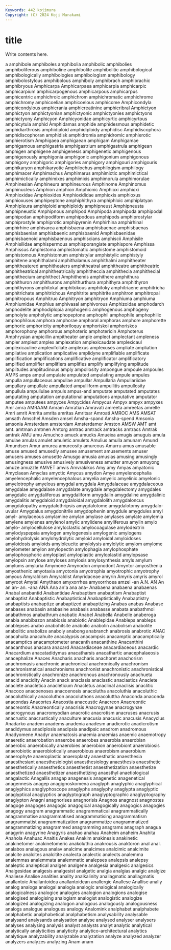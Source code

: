 ```yaml
---
Keywords: 442 kojimura
Copyright: (C) 2024 Koji Murakami
---
```


# title

Write contents here.



a
amphibole amphiboles amphibolia amphibolic amphibolies amphiboliferous amphiboline amphibolite amphibolitic amphibological
amphibologically amphibologies amphibologism amphibology amphibolostylous amphibolous amphiboly amphibrach amphibrachic amphibryous
Amphicarpa Amphicarpaea amphicarpia amphicarpic amphicarpium amphicarpogenous amphicarpous amphicarpus amphicentric amphichroic
amphichrom amphichromatic amphichrome amphichromy amphicoelian amphicoelous amphicome Amphicondyla amphicondylous amphicrania
amphicreatinine amphicribral Amphictyon amphictyon amphictyonian amphictyonic amphictyonies amphictyons amphictyony Amphicyon
Amphicyonidae amphicyrtic amphicyrtous amphicytula amphid Amphidamas amphide amphidesmous amphidetic amphidiarthrosis
amphidiploid amphidiploidy amphidisc Amphidiscophora amphidiscophoran amphidisk amphidromia amphidromic amphierotic amphierotism
Amphigaea amphigaean amphigam Amphigamae amphigamous amphigastria amphigastrium amphigastrula amphigean amphigen
amphigene amphigenesis amphigenetic amphigenous amphigenously amphigonia amphigonic amphigonium amphigonous amphigony
amphigoric amphigories amphigory amphigouri amphigouris amphikaryon amphikaryotic Amphilochus amphilogism amphilogy
amphimacer Amphimachus Amphimarus amphimictic amphimictical amphimictically amphimixes amphimixis amphimorula amphimorulae
Amphinesian Amphineura amphineurous Amphinome Amphinomus amphinucleus Amphion amphion Amphionic Amphioxi
amphioxi Amphioxidae Amphioxides Amphioxididae amphioxis amphioxus amphioxuses amphipeptone amphiphithyra amphiphloic
amphiplatyan Amphipleura amphiploid amphiploidy amphipneust Amphipneusta amphipneustic Amphipnous amphipod Amphipoda
amphipoda amphipodal amphipodan amphipodiform amphipodous amphipods amphiprostylar amphiprostyle amphiprotic amphipyrenin
Amphirhina amphirhinal amphirhine amphisarca amphisbaena amphisbaenae amphisbaenas amphisbaenian amphisbaenic amphisbaenid
Amphisbaenidae amphisbaenoid amphisbaenous amphiscians amphiscii Amphisile Amphisilidae amphispermous amphisporangiate amphispore
Amphissa Amphissus Amphistoma amphistomatic amphistome amphistomoid amphistomous Amphistomum amphistylar amphistylic
amphistyly amphitene amphithalami amphithalamus amphithalmi amphitheater amphitheatered amphitheaters amphitheatral amphitheatre
amphitheatric amphitheatrical amphitheatrically amphitheccia amphithecia amphithecial amphithecium amphithect Amphithemis amphithere
amphithura amphithuron amphithurons amphithurthura amphithyra amphithyron amphithyrons amphitokal amphitokous amphitoky
amphitriaene amphitricha amphitrichate amphitrichous Amphitrite amphitrite amphitron amphitropal amphitropous Amphitruo
Amphitryon amphitryon Amphiuma amphiuma Amphiumidae Amphius amphivasal amphivorous Amphizoidae amphodarch
amphodelite amphodiplopia amphogenic amphogenous amphogeny ampholyte ampholytic amphopeptone amphophil amphophile
amphophilic amphophilous amphora amphorae amphoral amphoras amphore amphorette amphoric amphoricity
amphoriloquy amphoriskoi amphoriskos amphorophony amphorous amphoteric amphotericin Amphoterus Amphrysian ampicillin
ampitheater ample amplect amplectant ampleness ampler amplest amplex amplexation amplexicaudate
amplexicaul amplexicauline amplexifoliate amplexus amplexuses ampliate ampliation ampliative amplication amplicative
amplidyne amplifiable amplificate amplification amplifications amplificative amplificator amplificatory amplified amplifier
amplifiers amplifies amplify amplifying amplitude amplitudes amplitudinous amply ampollosity ampongue
ampoule ampoules AMPS amps ampul ampulate ampulated ampulating ampule ampules
ampulla ampullaceous ampullae ampullar Ampullaria Ampullariidae ampullary ampullate ampullated ampulliform
ampullitis ampullosity ampullula ampullulae ampuls ampus-and amputate amputated amputates amputating
amputation amputational amputations amputative amputator amputee amputees ampyces Ampycides Ampycus
Ampyx ampyx ampyxes Amr amra AMRAAM Amram Amratian Amravati amreeta
amreetas amrelle Amri amrit Amrita amrita amritas Amritsar Amroati AMROC
AMS AMSAT amsath Amschel Amsden amsel Amsha-spand Amsha-spend Amsonia amsonia
Amsterdam amsterdam Amsterdamer Amston AMSW AMT amt amt. amtman amtmen
Amtorg amtrac amtrack amtracks amtracs Amtrak amtrak AMU amu Amuchco
amuck amucks Amueixa amugis amuguis amula amulae amulas amulet amuletic
amulets Amulius amulla amunam Amund Amundsen Amur amurca amurcosity amurcous
Amurru amus amusable amuse amused amusedly amusee amusement amusements amuser
amusers amuses amusette Amusgo amusia amusias amusing amusingly amusingness amusive
amusively amusiveness amutter amuyon amuyong amuze amuzzle AMVET amvis Amvrakikos
Amy amy Amyas amyatonic Amyclaean Amyclas amyctic Amycus amydon Amye
amyelencephalia amyelencephalic amyelencephalous amyelia amyelic amyelinic amyelonic amyelotrophy amyelous amygdal
amygdala Amygdalaceae amygdalaceous amygdalae amygdalase amygdalate amygdale amygdalectomy amygdales amygdalic
amygdaliferous amygdaliform amygdalin amygdaline amygdalinic amygdalitis amygdaloid amygdaloidal amygdalolith amygdaloncus
amygdalopathy amygdalothripsis amygdalotome amygdalotomy amygdalo-uvular Amygdalus amygdonitrile amygdophenin amygdule amygdules
amyl amyl- amylaceous amylamine amylan amylase amylases amylate amylemia amylene
amylenes amylenol amylic amylidene amyliferous amylin amylo amylo- amylocellulose amyloclastic
amylocoagulase amylodextrin amylodyspepsia amylogen amylogenesis amylogenic amylogens amylohydrolysis amylohydrolytic amyloid
amyloidal amyloidoses amyloidosis amyloids amyloleucite amylolysis amylolytic amylom amylome amylometer
amylon amylopectin amylophagia amylophosphate amylophosphoric amyloplast amyloplastic amyloplastid amylopsase amylopsin
amylose amyloses amylosis amylosynthesis amyls amylum amylums amyluria Amymone Amynodon
amynodont Amyntor amyosthenia amyosthenic amyotaxia amyotonia amyotrophia amyotrophic amyotrophy amyous
Amyraldism Amyraldist Amyridaceae amyrin Amyris amyris amyrol amyroot Amytal Amythaon
amyxorrhea amyxorrhoea amzel -an A.N. AN An an an- an.
-ana ANA Ana an'a ana ana- Anabaena anabaena anabaenas Anabal
anabantid Anabantidae Anabaptism anabaptism Anabaptist anabaptist Anabaptistic Anabaptistical Anabaptistically Anabaptistry
anabaptists anabaptize anabaptized anabaptizing Anabas anabas Anabase anabases anabasin anabasine
anabasis anabasse anabata anabathmoi anabathmos anabathrum anabatic Anabel Anabella Anabelle
anaberoga anabia anabibazon anabiosis anabiotic Anablepidae Anableps anableps anablepses anabo
anabohitsite anabolic anabolin anabolism anabolite anabolitic anabolize anaboly anabong anabranch
anabrosis anabrotic ANAC anacahuita anacahuite anacalypsis anacampsis anacamptic anacamptically anacamptics
anacamptometer anacanth anacanthine Anacanthini anacanthous anacara anacard Anacardiaceae anacardiaceous anacardic
Anacardium anacatadidymus anacatharsis anacathartic anacephalaeosis anacephalize Anaces Anacharis anacharis anachoret
anachorism anachromasis anachronic anachronical anachronically anachronism anachronismatical anachronisms anachronist anachronistic
anachronistical anachronistically anachronize anachronous anachronously anachueta anacid anacidity Anacin anack
anaclasis anaclastic anaclastics Anaclete anaclete anacletica anacleticum Anacletus anaclinal anaclisis
anaclitic Anacoco anacoenoses anacoenosis anacolutha anacoluthia anacoluthic anacoluthically anacoluthon anacoluthons
anacoluttha Anaconda anaconda anacondas Anacortes Anacostia anacoustic Anacreon Anacreontic anacreontic
Anacreontically anacrisis Anacrogynae anacrogynae anacrogynous anacromyodian anacrotic anacrotism anacruses anacrusis
anacrustic anacrustically anaculture anacusia anacusic anacusis Anacyclus Anadarko anadem anadems
anadenia anadesm anadicrotic anadicrotism anadidymus anadiplosis anadipsia anadipsic anadrom anadromous
Anadyomene Anadyr anaematosis anaemia anaemias anaemic anaemotropy anaeretic anaerobation anaerobe
anaerobes anaerobia anaerobian anaerobic anaerobically anaerobies anaerobion anaerobiont anaerobiosis anaerobiotic
anaerobiotically anaerobious anaerobism anaerobium anaerophyte anaeroplastic anaeroplasty anaesthatic anaesthesia anaesthesiant
anaesthesiologist anaesthesiology anaesthesis anaesthetic anaesthetically anaesthetics anaesthetist anaesthetization anaesthetize anaesthetized
anaesthetizer anaesthetizing anaesthyl anaetiological anagalactic Anagallis anagap anagenesis anagenetic anagenetical
anagennesis anagep anagignoskomena anaglyph anaglyphic anaglyphical anaglyphics anaglyphoscope anaglyphs anaglyphy
anaglypta anaglyptic anaglyptical anaglyptics anaglyptograph anaglyptographic anaglyptography anaglypton Anagni anagnorises
anagnorisis Anagnos anagnost anagnostes anagoge anagoges anagogic anagogical anagogically anagogics
anagogies anagogy anagram anagrammatic anagrammatical anagrammatically anagrammatise anagrammatised anagrammatising anagrammatism
anagrammatist anagrammatization anagrammatize anagrammatized anagrammatizing anagrammed anagramming anagrams anagraph anagua
anagyrin anagyrine Anagyris anahao anahau Anaheim anaheim Anahita Anahola Anahuac
Anaitis Anakes Anakim anakinesis anakinetic anakinetomer anakinetomeric anakoluthia anakrousis anaktoron
anal anal. analabos analagous analav analcime analcimes analcimic analcimite analcite
analcites analcitite analecta analectic analects analemma analemmas analemmata analemmatic analepses
analepsis analepsy analeptic analeptical analgen analgene analgesia analgesic analgesics Analgesidae
analgesis analgesist analgetic analgia analgias analgic analgize Analiese Analise analities
anality analkalinity anallagmatic anallagmatis anallantoic Anallantoidea anallantoidean anallergic Anallese Anallise
anally analog analoga analogal analogia analogic analogical analogically analogicalness analogice
analogies analogion analogions analogise analogised analogising analogism analogist analogistic analogize
analogized analogizing analogon analogous analogously analogousness analogs analogue analogues analogy
Analomink analphabet analphabete analphabetic analphabetical analphabetism analysability analysable analysand analysands
analysation analyse analysed analyser analysers analyses analysing analysis analyst analysts
analyt analytic analytical analytically analyticities analyticity analytico-architectural analytics analytique analyzability
analyzable analyzation analyze analyzed analyzer analyzers analyzes analyzing Anam anam
